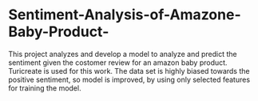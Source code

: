# Sentiment-Analysis-of-Amazone-Baby-Product-
 This project analyzes and develop a model to analyze and predict the sentiment given the costomer review for an amazon baby product. Turicreate is used for this work. The data set is highly biased towards the positive sentiment, so model is improved, by using only selected features for training the model.
